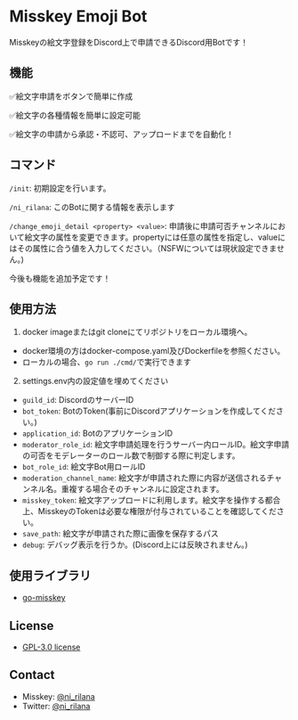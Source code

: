 # Misskey Emoji Bot
Misskeyの絵文字登録をDiscord上で申請できるDiscord用Botです！

## 機能
✅絵文字申請をボタンで簡単に作成

✅絵文字の各種情報を簡単に設定可能

✅絵文字の申請から承認・不認可、アップロードまでを自動化！

## コマンド
`/init`: 初期設定を行います。

`/ni_rilana`: このBotに関する情報を表示します

`/change_emoji_detail <property> <value>`: 申請後に申請可否チャンネルにおいて絵文字の属性を変更できます。propertyには任意の属性を指定し、valueにはその属性に合う値を入力してください。（NSFWについては現状設定できません。)


今後も機能を追加予定です！

## 使用方法
1. docker imageまたはgit cloneにてリポジトリをローカル環境へ。
- docker環境の方はdocker-compose.yaml及びDockerfileを参照ください。
- ローカルの場合、`go run ./cmd/`で実行できます

2. settings.env内の設定値を埋めてください
- `guild_id`: DiscordのサーバーID
- `bot_token`: BotのToken(事前にDiscordアプリケーションを作成してください。)
- `application_id`: BotのアプリケーションID
- `moderator_role_id`: 絵文字申請処理を行うサーバー内ロールID。絵文字申請の可否をモデレーターのロール数で制御する際に判定します。
- `bot_role_id`: 絵文字Bot用ロールID
- `moderation_channel_name`: 絵文字が申請された際に内容が送信されるチャンネル名。重複する場合そのチャンネルに設定されます。
- `misskey_token`: 絵文字アップロードに利用します。絵文字を操作する都合上、MisskeyのTokenは必要な権限が付与されていることを確認してください。
- `save_path`: 絵文字が申請された際に画像を保存するパス
- `debug`: デバッグ表示を行うか。(Discord上には反映されません。)


## 使用ライブラリ
- [go-misskey](https://github.com/niwaniwa/go-misskey)

## License
- [GPL-3.0 license](https://github.com/niwaniwa/MisskeyEmojiBot/blob/main/LICENSE)

## Contact
- Misskey: [@ni_rilana](https://misskey.niri.la/@ni_rilana)
- Twitter: [@ni_rilana](https://twitter.com/ni_rilana)
